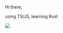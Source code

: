 Hi there,

using TS/JS, learning Rust

![](https://github-readme-stats.vercel.app/api?username=colmugx&show_icons=true)
